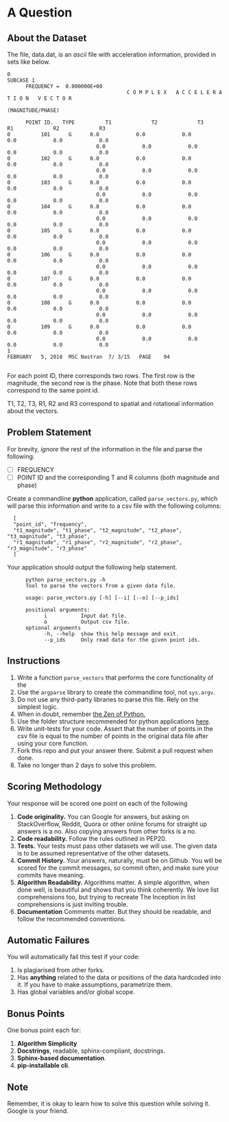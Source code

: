 # A Question

## About the Dataset

The file, data.dat, is an *ascii* file with acceleration information, provided in sets like below. 



```
0                                                                                                            SUBCASE 1              
      FREQUENCY =  0.000000E+00
                                       C O M P L E X   A C C E L E R A T I O N   V E C T O R
                                                         (MAGNITUDE/PHASE)
 
      POINT ID.   TYPE          T1             T2             T3             R1             R2             R3
0          101      G      0.0            0.0            0.0            0.0            0.0            0.0
                             0.0            0.0            0.0            0.0            0.0            0.0
0          102      G      0.0            0.0            0.0            0.0            0.0            0.0
                             0.0            0.0            0.0            0.0            0.0            0.0
0          103      G      0.0            0.0            0.0            0.0            0.0            0.0
                             0.0            0.0            0.0            0.0            0.0            0.0
0          104      G      0.0            0.0            0.0            0.0            0.0            0.0
                             0.0            0.0            0.0            0.0            0.0            0.0
0          105      G      0.0            0.0            0.0            0.0            0.0            0.0
                             0.0            0.0            0.0            0.0            0.0            0.0
0          106      G      0.0            0.0            0.0            0.0            0.0            0.0
                             0.0            0.0            0.0            0.0            0.0            0.0
0          107      G      0.0            0.0            0.0            0.0            0.0            0.0
                             0.0            0.0            0.0            0.0            0.0            0.0
0          108      G      0.0            0.0            0.0            0.0            0.0            0.0
                             0.0            0.0            0.0            0.0            0.0            0.0
0          109      G      0.0            0.0            0.0            0.0            0.0            0.0
                             0.0            0.0            0.0            0.0            0.0            0.0
1                                                                          FEBRUARY   5, 2018  MSC Nastran  7/ 3/15   PAGE    94
                                                                                                                                    
```

For each point ID, there corresponds two rows. The first row is the magnitude, the second row is the phase. Note that both these rows correspond to the same point id.

T1, T2, T3, R1, R2 and R3 correspond to spatial and rotational information about the vectors.



## Problem Statement

For brevity, *ignore* the rest of the information in the file and parse the following.

- [ ] FREQUENCY
- [ ] POINT ID and the corresponding T and R columns (both magnitude and phase)

Create a commandline **python** application, called `parse_vectors.py`, which will parse this information and write to a csv file with the following columns:

```
  [ 
  "point_id", "frequency",
  "t1_magnitude", "t1_phase", "t2_magnitude", "t2_phase", "t3_magnitude", "t3_phase", 
  "r1_magnitude", "r1_phase", "r2_magnitude", "r2_phase", "r3_magnitude", "r3_phase"
  ] 
```

Your application should output the following help statement.

```
      python parse_vectors.py -h
      Tool to parse the vectors from a given data file.
      
      usage: parse_vectors.py [-h] [--i] [--o] [--p_ids]
      
      positional arguments:
            i           Input dat file.
            o           Output csv file.
      optional arguments
            -h, --help  show this help message and exit.
            --p_ids     Only read data for the given point ids.
```

## Instructions

1. Write a function `parse_vectors` that performs the core functionality of the 
1. Use the `argparse` library to create the commandline tool, not `sys.argv`.
1. Do not use any third-party libraries to parse this file. Rely on the simplest logic.
1. When in doubt, remember [the Zen of Python.](https://www.python.org/dev/peps/pep-0020/)
1. Use the folder structure recommended for python applications [here](https://realpython.com/python-application-layouts/).
1. Write unit-tests for your code. Assert that the number of points in the csv file is equal to the number of points in the original data file after using your core function.
1. Fork this repo and put your answer there. Submit a pull request when done.
1. Take no longer than 2 days to solve this problem.

## Scoring Methodology

Your response will be scored one point on each of the following

1. **Code originality.** You can Google for answers, but asking on StackOverflow, Reddit, Quora or other online forums for straight up answers is a no. Also copying answers from other forks is a no.
2. **Code readability.** Follow the rules outlined in PEP20.
3. **Tests.** Your tests must pass other datasets we will use. The given data is to be assumed representative of the other datasets.
4. **Commit History.** Your answers, naturally, must be on Github. You will be scored for the commit messages, so commit often, and make sure your commits have meaning.
5. **Algorithm Readability.** Algorithms matter. A simple algorithm, when done well, is beautiful and shows that you think coherently. We love list comprehensions too, but trying to recreate The Inception in list comprehensions is just inviting trouble.
6. **Documentation** Comments matter. But they should be readable, and follow the recommended conventions.

## Automatic Failures

You will automatically fail this test if your code:

1. Is plagiarised from other forks.
2. Has **anything** related to the data or positions of the data hardcoded into it. If you have to make assumptions, parametrize them.
3. Has global variables and/or global scope.

## Bonus Points

One bonus point each for:

1. **Algorithm Simplicity**
2. **Docstrings**, readable, sphinx-compliant, docstrings.
3. **Sphinx-based documentation**.
4. **pip-installable cli**.

## Note

Remember, it is okay to learn how to solve this question while solving it. Google is your friend.

